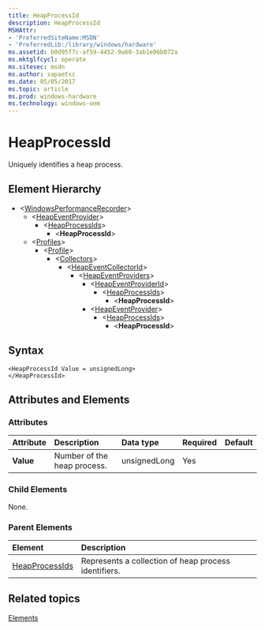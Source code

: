 ```yaml
---
title: HeapProcessId
description: HeapProcessId
MSHAttr:
- 'PreferredSiteName:MSDN'
- 'PreferredLib:/library/windows/hardware'
ms.assetid: b0d95f7c-af59-4452-9a60-3ab1e06b072a
ms.mktglfcycl: operate
ms.sitesec: msdn
ms.author: sapaetsc
ms.date: 05/05/2017
ms.topic: article
ms.prod: windows-hardware
ms.technology: windows-oem
---
```



# HeapProcessId

Uniquely identifies a heap process.


## Element Hierarchy

* \<[WindowsPerformanceRecorder](windowsperformancerecorder.md)\>
  * \<[HeapEventProvider](heapeventprovider.md)\>
    * \<[HeapProcessIds](heapprocessids.md)\>
      * \<**HeapProcessId**\>
  * \<[Profiles](profiles.md)\>
    * \<[Profile](profile-wpr.md)\>
      * \<[Collectors](collectors.md)\>
        * \<[HeapEventCollectorId](heapeventcollectorid.md)\>
          * \<[HeapEventProviders](heapeventproviders.md)\>
            * \<[HeapEventProviderId](heapeventproviderid.md)\>
              * \<[HeapProcessIds](heapprocessids.md)\>
                * \<**HeapProcessId**\>
            * \<[HeapEventProvider](heapeventprovider.md)\>
              * \<[HeapProcessIds](heapprocessids.md)\>
                * \<**HeapProcessId**\>


## Syntax

```
<HeapProcessId Value = unsignedLong>
</HeapProcessId>
```


## Attributes and Elements


### Attributes

| Attribute | Description                 | Data type    | Required | Default |
| :-------- | :-------------------------- | :----------- | :------- | :------ |
| **Value** | Number of the heap process. | unsignedLong | Yes      |         |


### Child Elements

None.


### Parent Elements

| Element                             | Description                                          |
| :---------------------------------- | :--------------------------------------------------- |
| [HeapProcessIds](heapprocessids.md) | Represents a collection of heap process identifiers. |


## Related topics

[Elements](elements.md)

